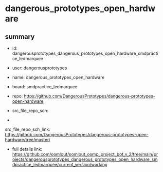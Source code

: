 # dangerous_prototypes_open_hardware
 
## summary 
* id: dangerousprototypes_dangerous_prototypes_open_hardware_smdpractice_ledmarquee
* user: dangerousprototypes
* name: dangerous_prototypes_open_hardware
* board: smdpractice_ledmarquee
* repo: https://github.com/DangerousPrototypes/dangerous-prototypes-open-hardware



* src_file_repo_sch: 
*
 src_file_repo_sch_link: https://github.com/DangerousPrototypes/dangerous-prototypes-open-hardware/tree/master/
* full details link: https://github.com/oomlout/oomlout_oomp_project_bot_v_2/tree/main/projects/dangerousprototypes_dangerous_prototypes_open_hardware_smdpractice_ledmarquee/current_version/working  






